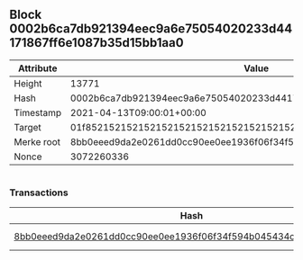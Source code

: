 ## Block 0002b6ca7db921394eec9a6e75054020233d44171867ff6e1087b35d15bb1aa0

Attribute | Value
--- | ---
Height | 13771
Hash | 0002b6ca7db921394eec9a6e75054020233d44171867ff6e1087b35d15bb1aa0
Timestamp | 2021-04-13T09:00:01+00:00
Target | 01f8521521521521521521521521521521521521521521521521521521521521
Merke root | 8bb0eeed9da2e0261dd0cc90ee0ee1936f06f34f594b045434c0c218ba293781
Nonce | 3072260336

```

```

### Transactions

Hash | Amount
--- | ---
[8bb0eeed9da2e0261dd0cc90ee0ee1936f06f34f594b045434c0c218ba293781](8bb0eeed9da2e0261dd0cc90ee0ee1936f06f34f594b045434c0c218ba293781.md) | 10.00000000 SKEPTI 
